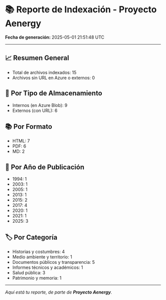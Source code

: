 # 📚 Reporte de Indexación - Proyecto Aenergy
**Fecha de generación:** 2025-05-01 21:51:48 UTC

---

## 📈 Resumen General
- Total de archivos indexados: 15
- Archivos sin URL en Azure o externos: 0

## 🔐 Por Tipo de Almacenamiento
- Internos (en Azure Blob): 9
- Externos (con URL): 6

## 📚 Por Formato
- HTML: 7
- PDF: 6
- MD: 2

## 📅 Por Año de Publicación
- 1994: 1
- 2003: 1
- 2005: 1
- 2013: 1
- 2015: 2
- 2017: 4
- 2020: 1
- 2021: 1
- 2025: 3

## 🏷️ Por Categoría
- Historias y costumbres: 4
- Medio ambiente y territorio: 1
- Documentos públicos y transparencia: 5
- Informes técnicos y académicos: 1
- Salud pública: 3
- Patrimonio y memoria: 1

---

_Aquí está tu reporte, de parte de **Proyecto Aenergy**._
